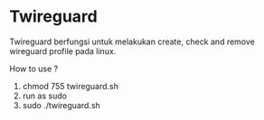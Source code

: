 # Twireguard

Twireguard berfungsi untuk melakukan create, check and remove wireguard profile pada linux.

How to use ?
1. chmod 755 twireguard.sh
2. run as sudo
3. sudo ./twireguard.sh

